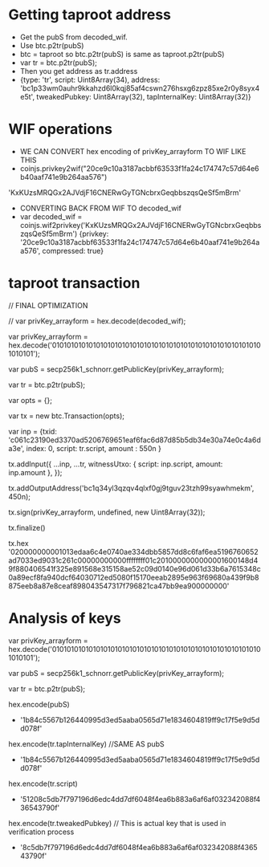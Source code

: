 # Getting taproot address
- Get the pubS from decoded_wif.
- Use btc.p2tr(pubS)
- btc = taproot so btc.p2tr(pubS) is same as taproot.p2tr(pubS)
- var tr = btc.p2tr(pubS);
- Then you get address as tr.address
- {type: 'tr', script: Uint8Array(34), address: 'bc1p33wm0auhr9kkahzd6l0kqj85af4cswn276hsxg6zpz85xe2r0y8syx4e5t', tweakedPubkey: Uint8Array(32), tapInternalKey: Uint8Array(32)}

# WIF operations

- WE CAN CONVERT hex encoding of privKey_arrayform TO WIF LIKE THIS
- coinjs.privkey2wif("20ce9c10a3187acbbf63533f1fa24c174747c57d64e6b40aaf741e9b264aa576")

'KxKUzsMRQGx2AJVdjF16CNERwGyTGNcbrxGeqbbszqsQeSf5mBrm'

- CONVERTING BACK FROM WIF TO decoded_wif
- var decoded_wif = coinjs.wif2privkey('KxKUzsMRQGx2AJVdjF16CNERwGyTGNcbrxGeqbbszqsQeSf5mBrm')
{privkey: '20ce9c10a3187acbbf63533f1fa24c174747c57d64e6b40aaf741e9b264aa576', compressed: true}

# taproot transaction

//  FINAL OPTIMIZATION
 
// var privKey_arrayform = hex.decode(decoded_wif);

var privKey_arrayform = hex.decode('0101010101010101010101010101010101010101010101010101010101010101');

var pubS = secp256k1_schnorr.getPublicKey(privKey_arrayform);

var tr = btc.p2tr(pubS);

var opts = {};

var tx = new btc.Transaction(opts);


var inp =    {txid: 'c061c23190ed3370ad5206769651eaf6fac6d87d85b5db34e30a74e0c4a6da3e',
   index: 0,
   script: tr.script,
    amount : 550n
 }


tx.addInput({
      ...inp,
      ...tr,
      witnessUtxo: {
        script: inp.script,
        amount: inp.amount
      },
    });

tx.addOutputAddress('bc1q34yl3qzqv4qlxf0gj9tguv23tzh99syawhmekm', 450n);

tx.sign(privKey_arrayform, undefined, new Uint8Array(32));

tx.finalize()

tx.hex
'020000000001013edaa6c4e0740ae334dbb5857dd8c6faf6ea5196760652ad7033ed9031c261c00000000000ffffffff01c2010000000000001600148d49f880406541f325e891568e315158ae52c09d0140e96d061d33b6a7615348c0a89ecf8fa940dcf64030712ed5080f15170eeab2895e963f69680a439f9b8875eeb8a87e8ceaf898043547317f796821ca47bb9ea900000000'

# Analysis of keys

var privKey_arrayform = hex.decode('0101010101010101010101010101010101010101010101010101010101010101');

var pubS = secp256k1_schnorr.getPublicKey(privKey_arrayform);

var tr = btc.p2tr(pubS);

hex.encode(pubS)
- '1b84c5567b126440995d3ed5aaba0565d71e1834604819ff9c17f5e9d5dd078f'

hex.encode(tr.tapInternalKey) //SAME AS pubS
- '1b84c5567b126440995d3ed5aaba0565d71e1834604819ff9c17f5e9d5dd078f'

hex.encode(tr.script)
- '51208c5db7f797196d6edc4dd7df6048f4ea6b883a6af6af032342088f436543790f'


hex.encode(tr.tweakedPubkey) // This is actual key that is used in verification process
- '8c5db7f797196d6edc4dd7df6048f4ea6b883a6af6af032342088f436543790f'

